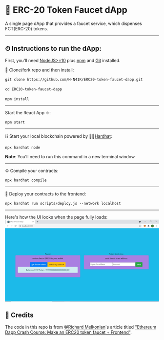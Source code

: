 # 🚰 ERC-20 Token Faucet dApp

A single page dApp that provides a faucet service, which dispenses FCT(ERC-20) tokens.

---

## ⏱ Instructions to run the dApp:

First, you'll need [NodeJS>=10](https://nodejs.org/en/download/) plus [npm](https://docs.npmjs.com/downloading-and-installing-node-js-and-npm) and [Git](https://git-scm.com/downloads) installed.

💾 Clone/fork repo and then install:

```
git clone https://github.com/H-N41K/ERC20-token-faucet-dapp.git

cd ERC20-token-faucet-dapp

npm install
```

---

Start the React App ⚛️:

```
npm start
```

---

⛓ Start your local blockchain powered by 👷‍♀️[Hardhat](https://hardhat.org/):

```
npx hardhat node
```

**Note**: You'll need to run this command in a new terminal window

---

⚙️ Compile your contracts:

```
npx hardhat compile
```

---

🚢 Deploy your contracts to the frontend:

```
npx hardhat run scripts/deploy.js --network localhost
```

---

Here's how the UI looks when the page fully loads:
<kbd>
![Preview of UI](/img/UI.jpg)
</kbd>

## 📝 Credits

The code in this repo is from [@Richard Melkonian](https://github.com/rvmelkonian)'s article titled ["Ethereum Dapp Crash Course: Make an ERC20 token faucet + Frontend"](https://dev.to/richardmelko/ethereum-dapp-crash-course-make-an-erc20-token-faucet-frontend-2m43).
